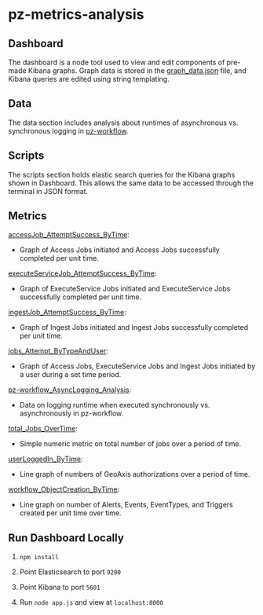 # pz-metrics-analysis
## Dashboard
The dashboard is a node tool used to view and edit components of pre-made Kibana graphs. Graph data is stored in the [graph_data.json](dashboard/graph_data.json) file, and Kibana queries are edited using string templating.



## Data
The data section includes analysis about runtimes of asynchronous vs. synchronous logging in [pz-workflow](https://github.com/venicegeo/pz-workflow).



## Scripts
The scripts section holds elastic search queries for the Kibana graphs shown in Dashboard. This allows the same data to be accessed through the terminal in JSON format.



## Metrics
[accessJob_AttemptSuccess_ByTime](scripts/accessJob_AttemptSuccess_ByTime.sh):
* Graph of Access Jobs initiated and Access Jobs successfully completed per unit time.

[executeServiceJob_AttemptSuccess_ByTime](scripts/executeServiceJob_AttemptSuccess_ByTime.sh):
* Graph of ExecuteService Jobs initiated and ExecuteService Jobs successfully completed per unit time.

[ingestJob_AttemptSuccess_ByTime](scripts/ingestJob_AttemptSuccess_ByTime.sh):
* Graph of Ingest Jobs initiated and Ingest Jobs successfully completed per unit time.

[jobs_Attempt_ByTypeAndUser](scripts/jobs_Attempt_ByTypeAndUser.sh):
* Graph of Access Jobs, ExecuteService Jobs and Ingest Jobs initiated by a user during a set time period.

[pz-workflow_AsyncLogging_Analysis](data/pz-workflow_AsyncLogging_Analysis.md):
* Data on logging runtime when executed synchronously vs. asynchronously in pz-workflow.

[total_Jobs_OverTime](scripts/total_Jobs_OverTime.sh):
* Simple numeric metric on total number of jobs over a period of time.

[userLoggedIn_ByTime](scripts/userLoggedIn_ByTime.sh):
* Line graph of numbers of GeoAxis authorizations over a period of time.

[workflow_ObjectCreation_ByTime](scripts/workflow_ObjectCreation_ByTime.sh):
* Line graph on number of Alerts, Events, EventTypes, and Triggers created per unit time over time.



## Run Dashboard Locally
1) `npm install`

2) Point Elasticsearch to port `9200`

3) Point Kibana to port `5601`

4) Run `node app.js` and view at `localhost:8000`


